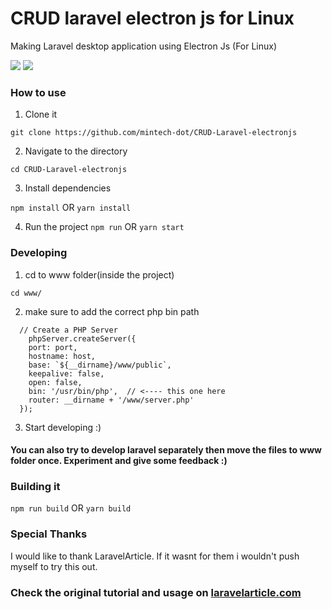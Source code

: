 # CRUD laravel electron js for Linux
Making Laravel desktop application using Electron Js (For Linux)

<p>
    <a href="https://creativecommons.org/licenses/by/4.0/"><img src="https://badgen.net/badge/licence/CC BY 4.0/23BCCB" /></a>
    <a href="https://twitter.com/raid_sobhi"><img src="https://badgen.net/badge/twitter/@raid_sobhi/1DA1F2?icon&label" /></a>
    <a href="https://dev.to/takunda">
 
</a>
</p>


### How to use

1. Clone it 

```git clone https://github.com/mintech-dot/CRUD-Laravel-electronjs```

2. Navigate to the directory

```cd CRUD-Laravel-electronjs```

3. Install dependencies

```npm install``` OR ```yarn install```

4. Run the project
```npm run``` OR ```yarn start```

### Developing

1. cd to www folder(inside the project)

```cd www/```

2. make sure to add the correct php bin path 

```function createWindow() {
  // Create a PHP Server
    phpServer.createServer({
    port: port,
    hostname: host,
    base: `${__dirname}/www/public`,
    keepalive: false,
    open: false,
    bin: '/usr/bin/php',  // <---- this one here
    router: __dirname + '/www/server.php'
  });
  ```

3. Start developing :)

#### You can also try to develop laravel separately then move the files to www folder once. Experiment and give some feedback :)


### Building it

```npm run build``` OR ```yarn build```


### Special Thanks

I would like to thank LaravelArticle. If it wasnt for them i wouldn't push myself to try this out.


### Check the original tutorial and usage on [laravelarticle.com](https://laravelarticle.com/laravel-desktop-application-using-electron-js)



